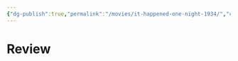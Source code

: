 ```yaml
---
{"dg-publish":true,"permalink":"/movies/it-happened-one-night-1934/","created":"2024-05-24","updated":"2024-05-24"}
---
```



# Review
